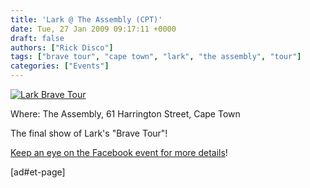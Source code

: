 ```yaml
---
title: 'Lark @ The Assembly (CPT)'
date: Tue, 27 Jan 2009 09:17:11 +0000
draft: false
authors: ["Rick Disco"]
tags: ["brave tour", "cape town", "lark", "the assembly", "tour"]
categories: ["Events"]
---
```


[![Lark Brave Tour](/wp-content/uploads/2009/01/lark-brave-tour-sml.jpg "Lark Brave Tour")](/wp-content/uploads/2009/01/lark-brave-tour-sml.jpg)

Where: The Assembly, 61 Harrington Street, Cape Town

The final show of Lark's "Brave Tour"!

[Keep an eye on the Facebook event for more details](http://www.facebook.com/event.php?eid=71051604072 "Facebook Event")!

\[ad#et-page\]